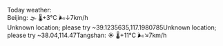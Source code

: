 Today weather:  
Beijing: 🌫  🌡️+3°C 🌬️↓7km/h  
Unknown location; please try ~39.1235635,117.1980785Unknown location; please try ~38.04,114.47Tangshan: ☀️   🌡️+11°C 🌬️↘7km/h  
